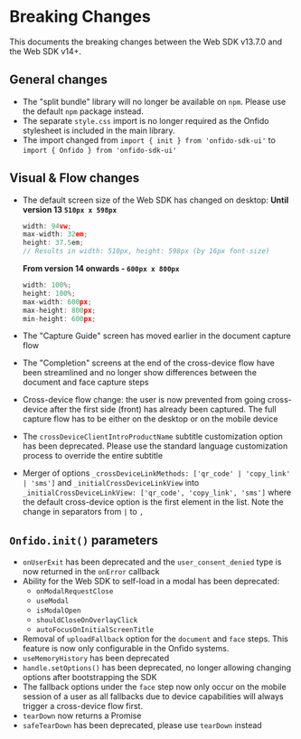 # Breaking Changes

This documents the breaking changes between the Web SDK v13.7.0 and the Web SDK v14+.

## General changes

- The "split bundle" library will no longer be available on `npm`. Please use the default `npm` package instead.
- The separate `style.css` import is no longer required as the Onfido stylesheet is included in the main library.
- The import changed from `import { init } from 'onfido-sdk-ui'` to `import { Onfido } from 'onfido-sdk-ui'`

## Visual & Flow changes

- The default screen size of the Web SDK has changed on desktop:
  **Until version 13 `510px x 598px`**

  ```javascript
  width: 94vw;
  max-width: 32em;
  height: 37.5em;
  // Results in width: 510px, height: 598px (by 16px font-size)
  ```

  **From version 14 onwards - `600px x 800px`**

  ```javascript
  width: 100%;
  height: 100%;
  max-width: 600px;
  max-height: 800px;
  min-height: 600px;
  ```

- The "Capture Guide" screen has moved earlier in the document capture flow
- The "Completion" screens at the end of the cross-device flow have been streamlined and no longer show differences between the document and face capture steps
- Cross-device flow change: the user is now prevented from going cross-device after the first side (front) has already been captured. The full capture flow has to be either on the desktop or on the mobile device
- The `crossDeviceClientIntroProductName` subtitle customization option has been deprecated. Please use the standard language customization process to override the entire subtitle
- Merger of options `_crossDeviceLinkMethods: ['qr_code' | 'copy_link' | 'sms']` and `_initialCrossDeviceLinkView` into `_initialCrossDeviceLinkView: ['qr_code', 'copy_link', 'sms']` where the default cross-device option is the first element in the list. Note the change in separators from `|` to `,`

## `Onfido.init()` parameters

- `onUserExit` has been deprecated and the `user_consent_denied` type is now returned in the `onError` callback
- Ability for the Web SDK to self-load in a modal has been deprecated:
  - `onModalRequestClose`
  - `useModal`
  - `isModalOpen`
  - `shouldCloseOnOverlayClick`
  - `autoFocusOnInitialScreenTitle`
- Removal of `uploadFallback` option for the `document` and `face` steps. This feature is now only configurable in the Onfido systems.
- `useMemoryHistory` has been deprecated
- `handle.setOptions()` has been deprecated, no longer allowing changing options after bootstrapping the SDK
- The fallback options under the `face` step now only occur on the mobile session of a user as all fallbacks due to device capabilities will always trigger a cross-device flow first.
- `tearDown` now returns a Promise
- `safeTearDown` has been deprecated, please use `tearDown` instead
